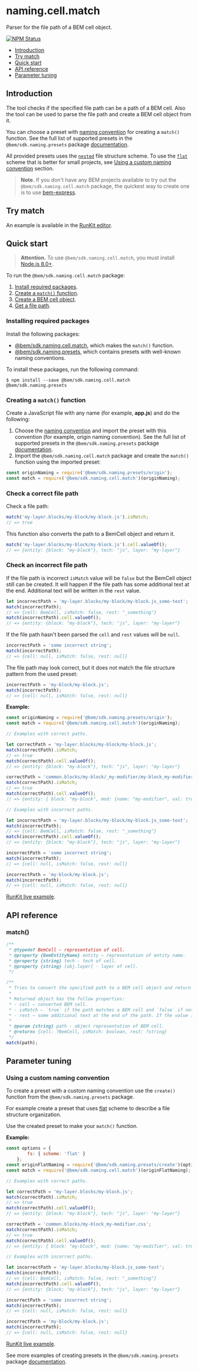 # naming.cell.match

Parser for the file path of a BEM cell object.

[![NPM Status][npm-img]][npm]

[npm]:          https://www.npmjs.org/package/@bem/sdk.naming.cell.match
[npm-img]:      https://img.shields.io/npm/v/@bem/sdk.naming.cell.match.svg

* [Introduction](#introduction)
* [Try match](#try-match)
* [Quick start](#quick-start)
* [API reference](#api-reference)
* [Parameter tuning](#parameter-tuning)

## Introduction

The tool checks if the specified file path can be a path of a BEM cell. Also the tool can be used to parse the file path and create a BEM cell object from it.

You can choose a preset with [naming convention](https://en.bem.info/methodology/naming-convention/) for creating a `match()` function. See the full list of supported presets in the `@bem/sdk.naming.presets` package [documentation](https://github.com/bem/bem-sdk/tree/master/packages/naming.presets#naming-conventions).

All provided presets uses the [`nested`](https://en.bem.info/methodology/filestructure/#nested) file structure scheme. To use the [`flat`](https://en.bem.info/methodology/filestructure/#flat) scheme that is better for small projects, see [Using a custom naming convention](#using-a-custom-naming-convention) section.

> **Note.** If you don't have any BEM projects available to try out the `@bem/sdk.naming.cell.match` package, the quickest way to create one is to use [bem-express](https://github.com/bem/bem-express).

## Try match

An example is available in the [RunKit editor](https://runkit.com/migs911/how-bem-sdk-naming-cell-match-works).

## Quick start

> **Attention.** To use `@bem/sdk.naming.cell.match`, you must install [Node.js 8.0+](https://nodejs.org/en/download/).

To run the `@bem/sdk.naming.cell.match` package:

1. [Install required packages](#installing-required-packages).
2. [Create a `match()` function](#creating-a-match-function).
3. [Create a BEM cell object](#creating-a-bem-cell-object).
4. [Get a file path](#getting-a-file-path).

### Installing required packages

Install the following packages:

* [@bem/sdk.naming.cell.match](https://www.npmjs.org/package/@bem/sdk.naming.cell.match), which makes the `match()` function.
* [@bem/sdk.naming.presets](https://www.npmjs.com/package/@bem/sdk.naming.presets), which contains presets with well-known naming conventions.

To install these packages, run the following command:

```
$ npm install --save @bem/sdk.naming.cell.match @bem/sdk.naming.presets
```

### Creating a `match()` function

Create a JavaScript file with any name (for example, **app.js**) and do the following:

1. Choose the [naming convention](https://bem.info/methodology/naming-convention/) and import the preset with this convention (for example, origin naming convention).
    See the full list of supported presets in the `@bem/sdk.naming.presets` package [documentation](https://github.com/bem/bem-sdk/tree/master/packages/naming.presets#naming-conventions).
1. Import the `@bem/sdk.naming.cell.match` package and create the `match()` function using the imported preset:

```js
const originNaming = require('@bem/sdk.naming.presets/origin');
const match = require('@bem/sdk.naming.cell.match')(originNaming);
```

### Check a correct file path

Check a file path:

```js
match('my-layer.blocks/my-block/my-block.js').isMatch;
// => true
```

This function also converts the path to a BemCell object and return it.

```js
match('my-layer.blocks/my-block/my-block.js').cell.valueOf();
// => {entity: {block: "my-block"}, tech: "js", layer: "my-layer"}
```

### Check an incorrect file path

If the file path is incorrect `isMatch` value will be `false` but the BemCell object still can be created. It will happen if the file path has some additional text at the end. Additional text will be written in the `rest` value.

```js
let incorrectPath = 'my-layer.blocks/my-block/my-block.js_some-text';
match(incorrectPath);
// => {cell: BemCell, isMatch: false, rest: "_something"}
match(incorrectPath).cell.valueOf();
// => {entity: {block: "my-block"}, tech: "js", layer: "my-layer"}
```

If the file path hasn't been parsed the `cell` and `rest` values will be `null`.

```js
incorrectPath = 'some incorrect string';
match(incorrectPath);
// => {cell: null, isMatch: false, rest: null}
```

The file path may look correct, but it does not match the file structure pattern from the used preset:

```js
incorrectPath = 'my-block/my-block.js';
match(incorrectPath);
// => {cell: null, isMatch: false, rest: null}
```

**Example:**

```js
const originNaming = require('@bem/sdk.naming.presets/origin');
const match = require('@bem/sdk.naming.cell.match')(originNaming);

// Examples with correct paths.

let correctPath = 'my-layer.blocks/my-block/my-block.js';
match(correctPath).isMatch;
// => true
match(correctPath).cell.valueOf();
// => {entity: {block: "my-block"}, tech: "js", layer: "my-layer"}

correctPath = 'common.blocks/my-block/_my-modifier/my-block_my-modifier.css';
match(correctPath).isMatch;
// => true
match(correctPath).cell.valueOf();
// => {entity: { block: "my-block", mod: {name: "my-modifier", val: true}}, tech: "js", layer: "my-layer"}

// Examples with incorrect paths.

let incorrectPath = 'my-layer.blocks/my-block/my-block.js_some-text';
match(incorrectPath);
// => {cell: BemCell, isMatch: false, rest: "_something"}
match(incorrectPath).cell.valueOf();
// => {entity: {block: "my-block"}, tech: "js", layer: "my-layer"}

incorrectPath = 'some incorrect string';
match(incorrectPath);
// => {cell: null, isMatch: false, rest: null}

incorrectPath = 'my-block/my-block.js';
match(incorrectPath);
// => {cell: null, isMatch: false, rest: null}
```

[RunKit live example](https://runkit.com/migs911/naming-cell-match-using-origin-naming-convention).

## API reference

### match()

```js
/**
 * @typedef BemCell — representation of cell.
 * @property {BemEntityName} entity — representation of entity name.
 * @property {string} tech - tech of cell.
 * @property {string} [obj.layer] - layer of cell.
 */

/**
 * Tries to convert the specified path to a BEM cell object and return an object that contains the result.
 *
 * Returned object has the follow properties:
 * - cell — converted BEM cell.
 * - isMatch — `true` if the path matches a BEM cell and `false` if not.
 * - rest — some additional text at the end of the path. If the value is not `null` then `isMatch` value will be `false`.
 *
 * @param {string} path - object representation of BEM cell.
 * @returns {cell: ?BemCell, isMatch: boolean, rest: ?string}
 */
match(path);
```

## Parameter tuning

### Using a custom naming convention

To create a preset with a custom naming convention use the `create()` function from the `@bem/sdk.naming.presets` package.

For example create a preset that uses [flat](https://en.bem.info/methodology/filestructure/#flat) scheme to describe a file structure organization.

Use the created preset to make your `match()` function.

**Example:**

```js
const options = {
        fs: { scheme: 'flat' }
    };
const originFlatNaming = require('@bem/sdk.naming.presets/create')(options);
const match = require('@bem/sdk.naming.cell.match')(originFlatNaming);

// Examples with correct paths.

let correctPath = 'my-layer.blocks/my-block.js';
match(correctPath).isMatch;
// => true
match(correctPath).cell.valueOf();
// => {entity: {block: "my-block"}, tech: "js", layer: "my-layer"}

correctPath = 'common.blocks/my-block_my-modifier.css';
match(correctPath).isMatch;
// => true
match(correctPath).cell.valueOf();
// => {entity: { block: "my-block", mod: {name: "my-modifier", val: true}}, tech: "js", layer: "my-layer"}

// Examples with incorrect paths.

let incorrectPath = 'my-layer.blocks/my-block.js_some-text';
match(incorrectPath);
// => {cell: BemCell, isMatch: false, rest: "_something"}
match(incorrectPath).cell.valueOf();
// => {entity: {block: "my-block"}, tech: "js", layer: "my-layer"}

incorrectPath = 'some incorrect string';
match(incorrectPath);
// => {cell: null, isMatch: false, rest: null}

incorrectPath = 'my-block/my-block.js';
match(incorrectPath);
// => {cell: null, isMatch: false, rest: null}
```

[RunKit live example](https://runkit.com/migs911/naming-cell-match-using-a-custom-naming-convention).

See more examples of creating presets in the `@bem/sdk.naming.presets` package [documentation](https://github.com/bem/bem-sdk/tree/master/packages/naming.presets).